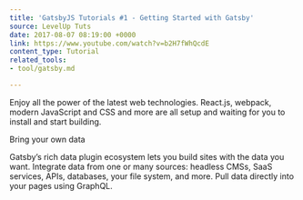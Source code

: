 ```yaml
---
title: 'GatsbyJS Tutorials #1 - Getting Started with Gatsby'
source: LevelUp Tuts
date: 2017-08-07 08:19:00 +0000
link: https://www.youtube.com/watch?v=b2H7fWhQcdE
content_type: Tutorial
related_tools:
- tool/gatsby.md

---
```

Enjoy all the power of the latest web technologies. React.js, webpack, modern JavaScript and CSS and more are all setup and waiting for you to install and start building.

Bring your own data

Gatsby’s rich data plugin ecosystem lets you build sites with the data you want. Integrate data from one or many sources: headless CMSs, SaaS services, APIs, databases, your file system, and more. Pull data directly into your pages using GraphQL.